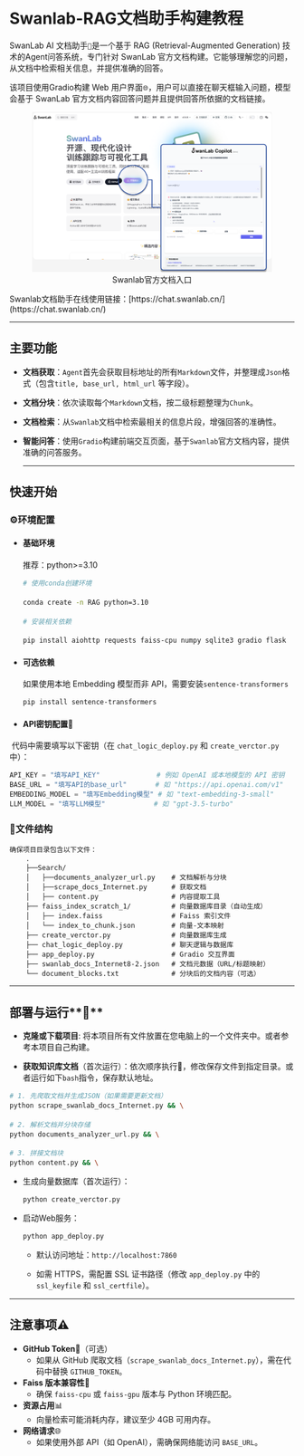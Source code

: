 # Swanlab-RAG文档助手构建教程

SwanLab AI 文档助手`🤖`是一个基于 RAG (Retrieval-Augmented Generation) 技术的Agent问答系统，专门针对 SwanLab 官方文档构建。它能够理解您的问题，从文档中检索相关信息，并提供准确的回答。

该项目使用Gradio构建  Web 用户界面`🌐`，用户可以直接在聊天框输入问题，模型会基于 SwanLab 官方文档内容回答问题并且提供回答所依据的文档链接。

<div align="center">
  <figure>
  <img src="./image/rag-login.png" alt="rag-demo"  width="800" />
  <figcaption>Swanlab官方文档入口</figcaption>
  </figure>
</div>
Swanlab文档助手在线使用链接：[https://chat.swanlab.cn/](https://chat.swanlab.cn/)

------





## 主要功能

- **文档获取**：`Agent`首先会获取目标地址的所有`Markdown`文件，并整理成`Json`格式（包含`title, base_url, html_url` 等字段）。

- **文档分块**：依次读取每个`Markdown`文档，按二级标题整理为`Chunk`。

- **文档检索**：从`Swanlab`文档中检索最相关的信息片段，增强回答的准确性。

- **智能问答**：使用`Gradio`构建前端交互页面，基于`Swanlab`官方文档内容，提供准确的问答服务。

  ------

  

## 快速开始

### ⚙️环境配置

- #### 基础环境

  推荐：python>=3.10	

  ```bash
  # 使用conda创建环境
  
  conda create -n RAG python=3.10
  
  # 安装相关依赖
  
  pip install aiohttp requests faiss-cpu numpy sqlite3 gradio flask 
  ```

- #### 可选依赖

	如果使用本地 Embedding 模型而非 API，需要安装`sentence-transformers`

	```bash
	pip install sentence-transformers
	```

- #### **API密钥配置**🔑

​	代码中需要填写以下密钥（在 `chat_logic_deploy.py` 和 `create_verctor.py` 中）：

```python
API_KEY = "填写API_KEY"              # 例如 OpenAI 或本地模型的 API 密钥
BASE_URL = "填写API的base_url"       # 如 "https://api.openai.com/v1"
EMBEDDING_MODEL = "填写Embedding模型" # 如 "text-embedding-3-small"
LLM_MODEL = "填写LLM模型"            # 如 "gpt-3.5-turbo"
```


### 📄文件结构

	确保项目目录包含以下文件：
	    .
	    ├──Search/
	    │ 	├──documents_analyzer_url.py	# 文档解析与分块
	    │   ├──scrape_docs_Internet.py		# 获取文档
	    │   ├── content.py                  # 内容提取工具
	    ├── faiss_index_scratch_1/       	# 向量数据库目录（自动生成）
	    │   ├── index.faiss              	# Faiss 索引文件
	    │   └── index_to_chunk.json      	# 向量-文本映射
	    ├── create_verctor.py            	# 向量数据库生成
	    ├── chat_logic_deploy.py         	# 聊天逻辑与数据库
	    ├── app_deploy.py                	# Gradio 交互界面
	    ├── swanlab_docs_Internet8-2.json 	# 文档元数据（URL/标题映射）
	    └── document_blocks.txt          	# 分块后的文档内容（可选）

------

## 部署与运行**🚀** 

- **克隆或下载项目**: 将本项目所有文件放置在您电脑上的一个文件夹中。或者参考本项目自己构建。

- **获取知识库文档**（首次运行）：依次顺序执行🔄，修改保存文件到指定目录。或者运行如下`bash`指令，保存默认地址。

```bash
# 1. 先爬取文档并生成JSON（如果需要更新文档）
python scrape_swanlab_docs_Internet.py && \

# 2. 解析文档并分块存储
python documents_analyzer_url.py && \

# 3. 拼接文档块
python content.py && \
```

- 生成向量数据库（首次运行）：

    ```bash
    python create_verctor.py
    ```

- 启动Web服务：

    ```bash
    python app_deploy.py
    ```

	- 默认访问地址：`http://localhost:7860`

    - 如需 HTTPS，需配置 SSL 证书路径（修改 `app_deploy.py` 中的 `ssl_keyfile` 和 `ssl_certfile`）。

------

## 注意事项⚠️ 

-  **GitHub Token🔑**（可选）
   - 如果从 GitHub 爬取文档（`scrape_swanlab_docs_Internet.py`），需在代码中替换 `GITHUB_TOKEN`。
-  **Faiss 版本兼容性🐍**
   - 确保 `faiss-cpu` 或 `faiss-gpu` 版本与 Python 环境匹配。
-  **资源占用**📊
   - 向量检索可能消耗内存，建议至少 4GB 可用内存。
-  **网络请求**🌐
   - 如果使用外部 API（如 OpenAI），需确保网络能访问 `BASE_URL`。
